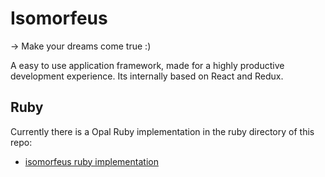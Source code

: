 # Isomorfeus

-> Make your dreams come true :)

A easy to use application framework, made for a highly productive development experience.
Its internally based on React and Redux.

## Ruby
Currently there is a Opal Ruby implementation in the ruby directory of this repo:
- [isomorfeus ruby implementation](https://github.com/isomorfeus/isomorfeus-framework/tree/master/ruby)